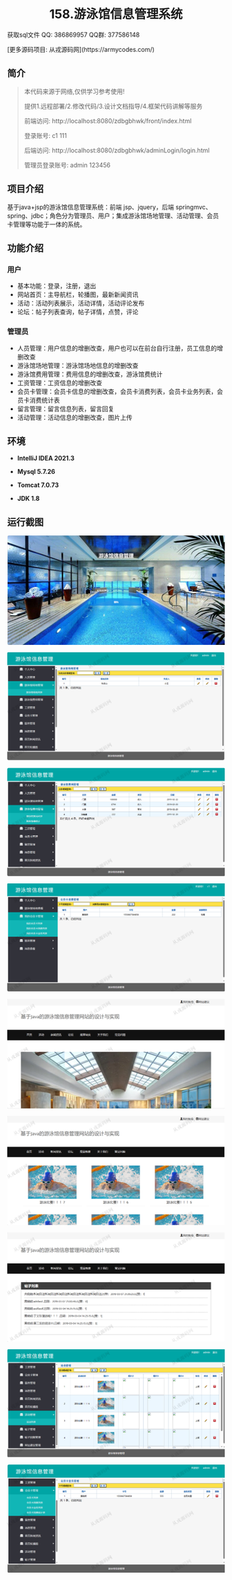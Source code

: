 <p><h1 align="center">158.游泳馆信息管理系统</h1></p>

<p> 获取sql文件 QQ: 386869957 QQ群: 377586148 </p>
<p> [更多源码项目: 从戎源码网](https://armycodes.com/) </p>

## 简介

> 本代码来源于网络,仅供学习参考使用!
>
> 提供1.远程部署/2.修改代码/3.设计文档指导/4.框架代码讲解等服务
> 
> 前端访问: http://localhost:8080/zdbgbhwk/front/index.html
> 
> 登录账号: c1  111
> 
> 后端访问: http://localhost:8080/zdbgbhwk/adminLogin/login.html
> 
> 管理员登录账号: admin  123456

## 项目介绍
基于java+jsp的游泳馆信息管理系统：前端 jsp、jquery，后端 springmvc、spring、jdbc；角色分为管理员、用户；集成游泳馆场地管理、活动管理、会员卡管理等功能于一体的系统。

## 功能介绍

### 用户

- 基本功能：登录，注册，退出
- 网站首页：主导航栏，轮播图，最新新闻资讯
- 活动：活动列表展示，活动详情，活动评论发布
- 论坛：帖子列表查询，帖子详情，点赞，评论

### 管理员

- 人员管理：用户信息的增删改查，用户也可以在前台自行注册，员工信息的增删改查
- 游泳馆场地管理：游泳馆场地信息的增删改查
- 游泳馆费用管理：费用信息的增删改查，游泳馆费统计
- 工资管理：工资信息的增删改查
- 会员卡管理：会员卡信息的增删改查，会员卡消费列表，会员卡业务列表，会员卡消费统计表
- 留言管理：留言信息列表，留言回复
- 活动管理：活动信息的增删改查，图片上传

## 环境

- <b>IntelliJ IDEA 2021.3</b>

- <b>Mysql 5.7.26</b>

- <b>Tomcat 7.0.73</b>

- <b>JDK 1.8</b>

## 运行截图
![](screenshot/1.png)

![](screenshot/2.png)

![](screenshot/3.png)

![](screenshot/4.png)

![](screenshot/5.png)

![](screenshot/6.png)

![](screenshot/7.png)

![](screenshot/8.png)

![](screenshot/9.png)